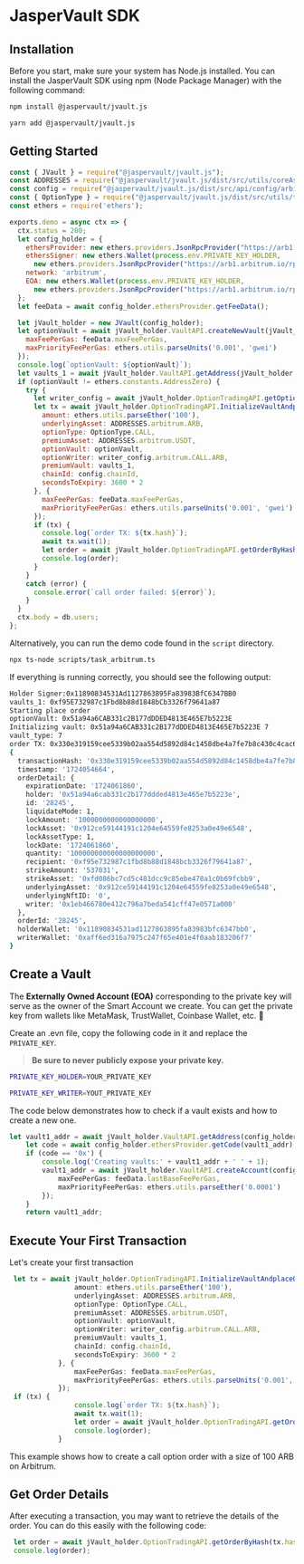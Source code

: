 # JasperVault SDK

## Installation

Before you start, make sure your system has Node.js installed. You can install the JasperVault SDK using npm (Node Package Manager) with the following command:

```bash
npm install @jaspervault/jvault.js
```

```bash
yarn add @jaspervault/jvault.js
```

## Getting Started

```javascript
const { JVault } = require("@jaspervault/jvault.js");
const ADDRESSES = require("@jaspervault/jvault.js/dist/src/utils/coreAssets.json");
const config = require("@jaspervault/jvault.js/dist/src/api/config/arbitrum.json");
const { OptionType } = require("@jaspervault/jvault.js/dist/src/utils/types/index");
const ethers = require('ethers');

exports.demo = async ctx => {
  ctx.status = 200;
  let config_holder = {
    ethersProvider: new ethers.providers.JsonRpcProvider("https://arb1.arbitrum.io/rpc"),
    ethersSigner: new ethers.Wallet(process.env.PRIVATE_KEY_HOLDER,
      new ethers.providers.JsonRpcProvider("https://arb1.arbitrum.io/rpc")),
    network: 'arbitrum',
    EOA: new ethers.Wallet(process.env.PRIVATE_KEY_HOLDER,
      new ethers.providers.JsonRpcProvider("https://arb1.arbitrum.io/rpc")).address
  };
  let feeData = await config_holder.ethersProvider.getFeeData();

  let jVault_holder = new JVault(config_holder);
  let optionVault = await jVault_holder.VaultAPI.createNewVault(jVault_holder.EOA, {
    maxFeePerGas: feeData.maxFeePerGas,
    maxPriorityFeePerGas: ethers.utils.parseUnits('0.001', 'gwei')
  });
  console.log(`optionVault: ${optionVault}`);
  let vaults_1 = await jVault_holder.VaultAPI.getAddress(jVault_holder.EOA, 1);
  if (optionVault != ethers.constants.AddressZero) {
    try {
      let writer_config = await jVault_holder.OptionTradingAPI.getOptionWriterSettings();
      let tx = await jVault_holder.OptionTradingAPI.InitializeVaultAndplaceOrder({
        amount: ethers.utils.parseEther('100'),
        underlyingAsset: ADDRESSES.arbitrum.ARB,
        optionType: OptionType.CALL,
        premiumAsset: ADDRESSES.arbitrum.USDT,
        optionVault: optionVault,
        optionWriter: writer_config.arbitrum.CALL.ARB,
        premiumVault: vaults_1,
        chainId: config.chainId,
        secondsToExpiry: 3600 * 2
      }, {
        maxFeePerGas: feeData.maxFeePerGas,
        maxPriorityFeePerGas: ethers.utils.parseUnits('0.001', 'gwei')
      });
      if (tx) {
        console.log(`order TX: ${tx.hash}`);
        await tx.wait(1);
        let order = await jVault_holder.OptionTradingAPI.getOrderByHash(tx.hash);
        console.log(order);
      }
    }
    catch (error) {
      console.error(`call order failed: ${error}`);
    }
  }
  ctx.body = db.users;
};
```

Alternatively, you can run the demo code found in the `script` directory.

```bash
npx ts-node scripts/task_arbitrum.ts
```

If everything is running correctly, you should see the following output:

```bash
Holder Signer:0x11890834531Ad1127863895Fa83983BfC6347BB0
vaults_1: 0xf95E732987c1Fbd8b88d1848bCb3326f79641a87
Starting place order
optionVault: 0x51a94a6CAB331c2B177dDDED4813E465E7b5223E
Initializing vault: 0x51a94a6CAB331c2B177dDDED4813E465E7b5223E 7
vault_type: 7
order TX: 0x330e319159cee5339b02aa554d5892d84c1458dbe4a7fe7b8c430c4cac6f2847
{
  transactionHash: '0x330e319159cee5339b02aa554d5892d84c1458dbe4a7fe7b8c430c4cac6f2847',
  timestamp: '1724054664',
  orderDetail: {
    expirationDate: '1724061860',
    holder: '0x51a94a6cab331c2b177ddded4813e465e7b5223e',
    id: '28245',
    liquidateMode: 1,
    lockAmount: '1000000000000000000',
    lockAsset: '0x912ce59144191c1204e64559fe8253a0e49e6548',
    lockAssetType: 1,
    lockDate: '1724061860',
    quantity: '100000000000000000000',
    recipient: '0xf95e732987c1fbd8b88d1848bcb3326f79641a87',
    strikeAmount: '537031',
    strikeAsset: '0xfd086bc7cd5c481dcc9c85ebe478a1c0b69fcbb9',
    underlyingAsset: '0x912ce59144191c1204e64559fe8253a0e49e6548',
    underlyingNftID: '0',
    writer: '0x1eb466780e412c796a7beda541cff47e0571a000'
  },
  orderId: '28245',
  holderWallet: '0x11890834531ad1127863895fa83983bfc6347bb0',
  writerWallet: '0xaff6ed316a7975c247f65e401e4f0aab183206f7'
}
```

## Create a Vault

The **Externally Owned Account (EOA)** corresponding to the private key will serve as the owner of the Smart Account we create. You can get the private key from wallets like MetaMask, TrustWallet, Coinbase Wallet, etc. 🔑

Create an .evn file, copy the following code in it and replace the `PRIVATE_KEY`.

> **Be sure to never publicly expose your private key.**

```bash
PRIVATE_KEY_HOLDER=YOUR_PRIVATE_KEY

PRIVATE_KEY_WRITER=YOUT_PRIVATE_KEY
```

The code below demonstrates how to check if a vault exists and how to create a new one.

```typescript
let vault1_addr = await jVault_holder.VaultAPI.getAddress(config_holder.EOA, 1);
    let code = await config_holder.ethersProvider.getCode(vault1_addr);
    if (code == '0x') {
        console.log('Creating vaults:' + vault1_addr + ' ' + 1);
        vault1_addr = await jVault_holder.VaultAPI.createAccount(config_holder.EOA, 1, {
            maxFeePerGas: feeData.lastBaseFeePerGas,
            maxPriorityFeePerGas: ethers.utils.parseEther('0.0001')
        });
    }
    return vault1_addr;
```

## Execute Your First Transaction

Let's create your first transaction

```typescript
 let tx = await jVault_holder.OptionTradingAPI.InitializeVaultAndplaceOrder({
                amount: ethers.utils.parseEther('100'),
                underlyingAsset: ADDRESSES.arbitrum.ARB,
                optionType: OptionType.CALL,
                premiumAsset: ADDRESSES.arbitrum.USDT,
                optionVault: optionVault,
                optionWriter: writer_config.arbitrum.CALL.ARB,
                premiumVault: vaults_1,
                chainId: config.chainId,
                secondsToExpiry: 3600 * 2
            }, {
                maxFeePerGas: feeData.maxFeePerGas,
                maxPriorityFeePerGas: ethers.utils.parseUnits('0.001', 'gwei')
            });
 if (tx) {
                console.log(`order TX: ${tx.hash}`);
                await tx.wait(1);
                let order = await jVault_holder.OptionTradingAPI.getOrderByHash(tx.hash);
                console.log(order);
            }
```

This example shows how to create a call option order with a size of 100 ARB on Arbitrum.

## Get Order Details

After executing a transaction, you may want to retrieve the details of the order. You can do this easily with the following code:

```typescript
 let order = await jVault_holder.OptionTradingAPI.getOrderByHash(tx.hash);
 console.log(order);

```
